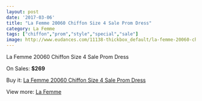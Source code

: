 ```yaml
---
layout: post
date: '2017-03-06'
title: "La Femme 20060 Chiffon Size 4 Sale Prom Dress"
category: La Femme
tags: ["chiffon","prom","style","special","sale"]
image: http://www.eudances.com/11138-thickbox_default/la-femme-20060-chiffon-size-4-sale-prom-dress.jpg
---
```

La Femme 20060 Chiffon Size 4 Sale Prom Dress

On Sales: **$269**
<a href="https://www.eudances.com/en/la-femme/3550-la-femme-20060-chiffon-size-4-sale-prom-dress.html"><amp-img layout="responsive" width="600" height="600" src="//www.eudances.com/11138-thickbox_default/la-femme-20060-chiffon-size-4-sale-prom-dress.jpg" alt="La Femme 20060 Chiffon Size 4 Sale Prom Dress 0" /></a>

Buy it: [La Femme 20060 Chiffon Size 4 Sale Prom Dress](https://www.eudances.com/en/la-femme/3550-la-femme-20060-chiffon-size-4-sale-prom-dress.html "La Femme 20060 Chiffon Size 4 Sale Prom Dress")

View more: [La Femme](https://www.eudances.com/en/72-La-Femme "La Femme")